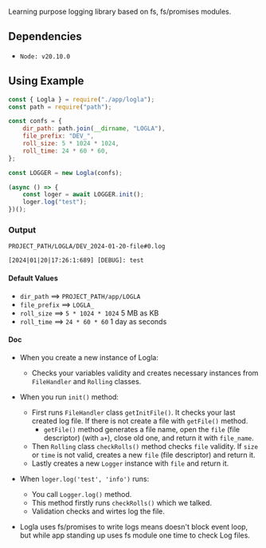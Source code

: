 Learning purpose logging library based on fs, fs/promises modules.

## Dependencies
- `Node: v20.10.0`

## Using Example

```js
const { Logla } = require("./app/logla");
const path = require("path");

const confs = {
    dir_path: path.join(__dirname, "LOGLA"),
    file_prefix: "DEV_",
    roll_size: 5 * 1024 * 1024,
    roll_time: 24 * 60 * 60,
};

const LOGGER = new Logla(confs);

(async () => {
    const loger = await LOGGER.init();
    loger.log("test");
})();
```
### Output

```
PROJECT_PATH/LOGLA/DEV_2024-01-20-file#0.log

[2024|01|20|17:26:1:689] [DEBUG]: test

```

#### Default Values
- `dir_path` ==> `PROJECT_PATH/app/LOGLA`
- `file_prefix` ==> `LOGLA_`
- `roll_size` ==> `5 * 1024 * 1024` 5 MB as KB
- `roll_time` ==> `24 * 60 * 60` 1 day as seconds

#### Doc
- When you create a new instance of Logla:
  - Checks your variables validity and creates necessary instances from `FileHandler` and `Rolling` classes.
- When you run `init()` method:
  - First runs `FileHandler` class `getInitFile()`. It checks your last created log file. If there is not create a file with `getFile()` method.
    - `getFile()` method generates a file name, open the `file` (file descriptor) (with `a+`), close old one, and return it with `file_name`.
  - Then `Rolling` class `checkRolls()` method checks `file` validity. If `size` or `time` is not valid, creates a new `file` (file descriptor) and return it.
  - Lastly creates a new `Logger` instance with `file` and return it.
- When `loger.log('test', 'info')` runs:
  - You call `Logger.log()` method.
  - This method firstly runs `checkRolls()` which we talked. 
  - Validation checks and wirtes log the file.

- Logla uses fs/promises to write logs means doesn't block event loop, but while app standing up uses fs module one time to check Log files.
